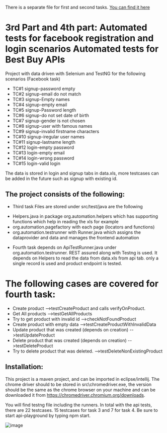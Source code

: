 There is a separate file for first and second tasks. [You can find it here](../Task1And2.md)

3rd Part and 4th part: Automated tests for facebook registration and login scenarios Automated tests for Best Buy APIs
=================

Project with data driven with Selenium and TestNG for the following scenarios (Facebook task)

* TC#1 signup-password empty
* TC#2 signup-email do not match
* TC#3 signup-Empty names
* TC#4 signup-empty email
* TC#5 signup-Password length
* TC#6 signup-do not set date of birth
* TC#7 signup-gender is not chosen
* TC#8 signup-user with famous names
* TC#9 signup-invalid firstname characters
* TC#10 signup-iregular user names
* TC#11 signup-lastname length
* TC#12 login-empty password
* TC#13 login-empty email
* TC#14 login-wrong password
* TC#15 login-valid login

The data is stored in login and signup tabs in data.xls, more testcases can be added in the future such as signup with existing id.

The project consists of the following:
--------------------------------------
* Third task Files are stored under src/test/java are the following
<ul>
	<li>Helpers.java in package org.automation.helpers which has supporting functions which help in reading the xls for example</li>
	<li>org.automation.pagefactory with each page (locators and functions)</li>
	<li>org.automation.testrunner with Runner.java which assigns the dataprovider and data and manages the frontend automation</li>
</ul>

* Fourth task depends on ApiTestRunner.java under org.automation.testrunner. REST assured along with Testng is used. It depends on Helpers to read the data from data.xls from api tab. only a single record is used and product endpoint is tested.

The following cases are covered for fourth task:
================================================
* Create product -->testCreateProduct and calls verifyOnProduct.
* Get All products  -->testGetAllProducts
* Try to get product with invalid id -->checkNotFoundProduct
* Create product with empty data -->testCreateProductWithInvalidData
* Update product that was created (depends on creation) -->testUpdateProduct
* Delete product that was created (depends on creation) -->testDeleteProduct
* Try to delete product that was deleted. -->testDeleteNonExistingProduct


Installation:
--------------
This project is a maven project, and can be imported in eclipse/intellij. The chrome driver should to be stored in src\chromedriver.exe, the version should be the same as the chrome browser on your machine and can be downloaded it from https://chromedriver.chromium.org/downloads.

You will find testng file including the runners. In total with the api tests, there are 22 testcases. 15 testcases for task 3 and 7 for task 4. Be sure to start api-playground by typing npm start.

![image](https://user-images.githubusercontent.com/32613878/116465151-21fc0c00-a86d-11eb-877c-6c7cb1dfa897.png)
